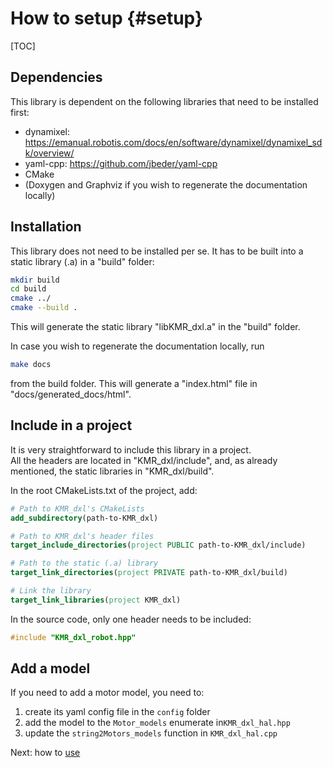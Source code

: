 # How to setup {#setup}
[TOC]

## Dependencies
This library is dependent on the following libraries that need to be installed first:
- dynamixel: https://emanual.robotis.com/docs/en/software/dynamixel/dynamixel_sdk/overview/
- yaml-cpp: https://github.com/jbeder/yaml-cpp
- CMake
- (Doxygen and Graphviz if you wish to regenerate the documentation locally)

## Installation
This library does not need to be installed per se. It has to be built into a static library (.a) in a "build" folder: 
```bash
mkdir build
cd build
cmake ../
cmake --build .
```
This will generate the static library "libKMR_dxl.a" in the "build" folder. 

In case you wish to regenerate the documentation locally, run
```bash
make docs
```
from the build folder. This will generate a "index.html" file in "docs/generated_docs/html".

## Include in a project
It is very straightforward to include this library in a project. <br /> 
All the headers are located in "KMR_dxl/include", and, as already mentioned, the static libraries in "KMR_dxl/build".

In the root CMakeLists.txt of the project, add:
```cmake
# Path to KMR_dxl's CMakeLists
add_subdirectory(path-to-KMR_dxl)

# Path to KMR_dxl's header files
target_include_directories(project PUBLIC path-to-KMR_dxl/include)

# Path to the static (.a) library
target_link_directories(project PRIVATE path-to-KMR_dxl/build)

# Link the library
target_link_libraries(project KMR_dxl)

```

In the source code, only one header needs to be included:
```cpp
#include "KMR_dxl_robot.hpp"
```

## Add a model
If you need to add a motor model, you need to:
1. create its yaml config file in the ```config``` folder
2. add the model to the ```Motor_models``` enumerate in```KMR_dxl_hal.hpp```
3. update the ```string2Motors_models``` function in ```KMR_dxl_hal.cpp``` 

Next: how to [use](#how-to-use)
